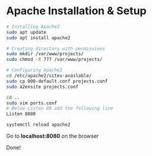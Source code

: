 # Apache Installation & Setup
```sh
# Installing Apache2
sudo apt update
sudo apt install apache2

# Creating directory with permissions
sudo mkdir /var/www/projects/
sudo chmod -R 777 /var/www/projects/

# Configuring Apache2
cd /etc/apache2/sites-available/
sudo cp 000-default.conf projects.conf
sudo a2ensite projects.conf

cd ..
sudo vim ports.conf
# Below Listen 80 add the following line
Listen 8080

systemctl reload apache2
```
Go to **localhost:8080** on the browser

Done!
